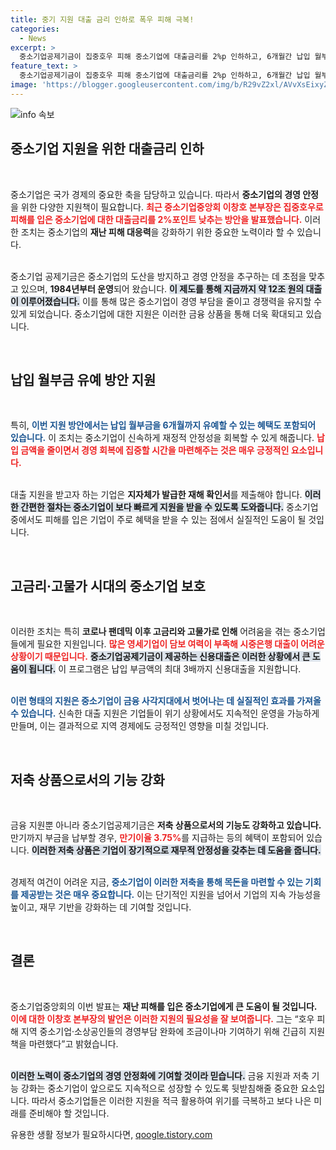 ```yaml
---
title: 중기 지원 대출 금리 인하로 폭우 피해 극복!
categories:
  - News
excerpt: >
  중소기업공제기금이 집중호우 피해 중소기업에 대출금리를 2%p 인하하고, 6개월간 납입 월부금을 유예 지원합니다. 호우로 고충을 겪는 기업에 긴급 지원책을 마련하며, 경영 안정에 기여할 것으로 기대됩니다.
feature_text: >
  중소기업공제기금이 집중호우 피해 중소기업에 대출금리를 2%p 인하하고, 6개월간 납입 월부금을 유예 지원합니다. 호우로 고충을 겪는 기업에 긴급 지원책을 마련하며, 경영 안정에 기여할 것으로 기대됩니다.
image: 'https://blogger.googleusercontent.com/img/b/R29vZ2xl/AVvXsEixyZcFfHzMRdzZMjFBmAUKJYCLCGyLL1o632UiGVXcaFdKo_bkvkuCioo0uUKlGfBVcT3P84aROyZIXSBEx3Aw5nCQ3pTgDom1WDC4m8eifvWiAmWEEVb4x6G_l8C0QH225ldMjyaFvpxGEBGNO37VmDTDMHGhJPq73UglMfDca1-0aw/s1600/blogspot.png'
---
```


<p><img src="https://blogger.googleusercontent.com/img/b/R29vZ2xl/AVvXsEixyZcFfHzMRdzZMjFBmAUKJYCLCGyLL1o632UiGVXcaFdKo_bkvkuCioo0uUKlGfBVcT3P84aROyZIXSBEx3Aw5nCQ3pTgDom1WDC4m8eifvWiAmWEEVb4x6G_l8C0QH225ldMjyaFvpxGEBGNO37VmDTDMHGhJPq73UglMfDca1-0aw/s1600/blogspot.png" alt="info 속보" /></p>

<h2 data-ke-size="size26">중소기업 지원을 위한 대출금리 인하</h2>

<p data-ke-size="size16">&nbsp;</p>

<p>중소기업은 국가 경제의 중요한 축을 담당하고 있습니다. 따라서 <strong>중소기업의 경영 안정</strong>을 위한 다양한 지원책이 필요합니다. <b><span style="color: #ee2323;">최근 중소기업중앙회 이창호 본부장은 집중호우로 피해를 입은 중소기업에 대한 대출금리를 2%포인트 낮추는 방안을 발표했습니다.</span></b> 이러한 조치는 중소기업의 <strong>재난 피해 대응력</strong>을 강화하기 위한 중요한 노력이라 할 수 있습니다. </p>

<p><br>
중소기업 공제기금은 중소기업의 도산을 방지하고 경영 안정을 추구하는 데 초점을 맞추고 있으며, <strong>1984년부터 운영</strong>되어 왔습니다. <b><span style="background-color: #21538527;">이 제도를 통해 지금까지 약 12조 원의 대출이 이루어졌습니다.</span></b> 이를 통해 많은 중소기업이 경영 부담을 줄이고 경쟁력을 유지할 수 있게 되었습니다. 중소기업에 대한 지원은 이러한 금융 상품을 통해 더욱 확대되고 있습니다.</p>

<p data-ke-size="size16">&nbsp;</p>

<h2 data-ke-size="size26">납입 월부금 유예 방안 지원</h2>

<p data-ke-size="size16">&nbsp;</p>

<p>특히, <b><span style="color: #1a5490;">이번 지원 방안에서는 납입 월부금을 6개월까지 유예할 수 있는 혜택도 포함되어 있습니다.</span></b> 이 조치는 중소기업이 신속하게 재정적 안정성을 회복할 수 있게 해줍니다. <b><span style="color: #ee2323;">납입 금액을 줄이면서 경영 회복에 집중할 시간을 마련해주는 것은 매우 긍정적인 요소입니다.</span></b>  </p>

<p><br>
대출 지원을 받고자 하는 기업은 <strong>지자체가 발급한 재해 확인서</strong>를 제출해야 합니다. <b><span style="background-color: #21538527;">이러한 간편한 절차는 중소기업이 보다 빠르게 지원을 받을 수 있도록 도와줍니다.</span></b> 중소기업 중에서도 피해를 입은 기업이 주로 혜택을 받을 수 있는 점에서 실질적인 도움이 될 것입니다.</p>

<p data-ke-size="size16">&nbsp;</p>

<h2 data-ke-size="size26">고금리·고물가 시대의 중소기업 보호</h2>

<p data-ke-size="size16">&nbsp;</p>

<p>이러한 조치는 특히 <strong>코로나 팬데믹 이후 고금리와 고물가로 인해</strong> 어려움을 겪는 중소기업들에게 필요한 지원입니다. <b><span style="color: #ee2323;">많은 영세기업이 담보 여력이 부족해 시중은행 대출이 어려운 상황이기 때문입니다.</span></b> <b><span style="background-color: #21538527;">중소기업공제기금이 제공하는 신용대출은 이러한 상황에서 큰 도움이 됩니다.</span></b> 이 프로그램은 납입 부금액의 최대 3배까지 신용대출을 지원합니다. </p>

<p><br>
<b><span style="color: #1a5490;">이런 형태의 지원은 중소기업이 금융 사각지대에서 벗어나는 데 실질적인 효과를 가져올 수 있습니다.</span></b> 신속한 대출 지원은 기업들이 위기 상황에서도 지속적인 운영을 가능하게 만들며, 이는 결과적으로 지역 경제에도 긍정적인 영향을 미칠 것입니다.</p>

<p data-ke-size="size16">&nbsp;</p>

<h2 data-ke-size="size26">저축 상품으로서의 기능 강화</h2>

<p data-ke-size="size16">&nbsp;</p>

<p>금융 지원뿐 아니라 중소기업공제기금은 <strong>저축 상품으로서의 기능도 강화하고 있습니다.</strong> 만기까지 부금을 납부할 경우, <b><span style="color: #ee2323;">만기이율 3.75%</span></b>를 지급하는 등의 혜택이 포함되어 있습니다. <b><span style="background-color: #21538527;">이러한 저축 상품은 기업이 장기적으로 재무적 안정성을 갖추는 데 도움을 줍니다.</span></b> </p>

<p><br>
경제적 여건이 어려운 지금, <b><span style="color: #1a5490;">중소기업이 이러한 저축을 통해 목돈을 마련할 수 있는 기회를 제공받는 것은 매우 중요합니다.</span></b> 이는 단기적인 지원을 넘어서 기업의 지속 가능성을 높이고, 재무 기반을 강화하는 데 기여할 것입니다.</p>

<p data-ke-size="size16">&nbsp;</p>

<h2 data-ke-size="size26">결론</h2>

<p data-ke-size="size16">&nbsp;</p>

<p>중소기업중앙회의 이번 발표는 <strong>재난 피해를 입은 중소기업에게 큰 도움이 될 것입니다.</strong> <b><span style="color: #ee2323;">이에 대한 이창호 본부장의 발언은 이러한 지원의 필요성을 잘 보여줍니다.</span></b> 그는 “호우 피해 지역 중소기업·소상공인들의 경영부담 완화에 조금이나마 기여하기 위해 긴급히 지원책을 마련했다”고 밝혔습니다. </p>

<p><br>
<b><span style="background-color: #21538527;">이러한 노력이 중소기업의 경영 안정화에 기여할 것이라 믿습니다.</span></b> 금융 지원과 저축 기능 강화는 중소기업이 앞으로도 지속적으로 성장할 수 있도록 뒷받침해줄 중요한 요소입니다. 따라서 중소기업들은 이러한 지원을 적극 활용하여 위기를 극복하고 보다 나은 미래를 준비해야 할 것입니다.</p>
유용한 생활 정보가 필요하시다면, <a href="https://qoogle.tistory.com" rel="dofollow">qoogle.tistory.com</a>


